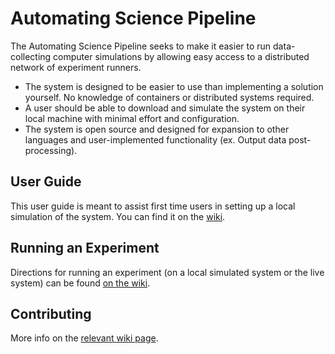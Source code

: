 # Automating Science Pipeline

The Automating Science Pipeline seeks to make it easier to run data-collecting computer simulations by allowing easy access to a distributed network of experiment runners.

- The system is designed to be easier to use than implementing a solution yourself. No knowledge of containers or distributed systems required.
- A user should be able to download and simulate the system on their local machine with minimal effort and configuration.
- The system is open source and designed for expansion to other languages and user-implemented functionality (ex. Output data post-processing).

## User Guide

This user guide is meant to assist first time users in setting up a local simulation of the system. You can find it on the [wiki](https://github.com/AutomatingSciencePipeline/Monorepo/wiki/User-Guide).

## Running an Experiment

Directions for running an experiment (on a local simulated system or the live system) can be found [on the wiki](https://github.com/AutomatingSciencePipeline/Monorepo/wiki/Running-An-Experiment).

## Contributing

More info on the [relevant wiki page](https://github.com/AutomatingSciencePipeline/Monorepo/wiki/Contributing).

